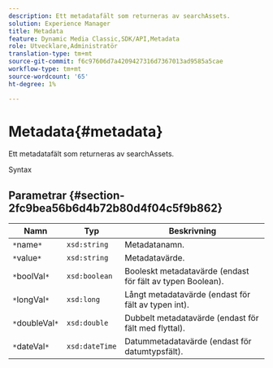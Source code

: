 ```yaml
---
description: Ett metadatafält som returneras av searchAssets.
solution: Experience Manager
title: Metadata
feature: Dynamic Media Classic,SDK/API,Metadata
role: Utvecklare,Administratör
translation-type: tm+mt
source-git-commit: f6c97606d7a4209427316d7367013ad9585a5cae
workflow-type: tm+mt
source-wordcount: '65'
ht-degree: 1%

---
```



# Metadata{#metadata}

Ett metadatafält som returneras av searchAssets.

Syntax

## Parametrar {#section-2fc9bea56b6d4b72b80d4f04c5f9b862}

| Namn | Typ | Beskrivning |
|---|---|---|
| `*`name`*` | `xsd:string` | Metadatanamn. |
| `*`value`*` | `xsd:string` | Metadatavärde. |
| `*`boolVal`*` | `xsd:boolean` | Booleskt metadatavärde (endast för fält av typen Boolean). |
| `*`longVal`*` | `xsd:long` | Långt metadatavärde (endast för fält av typen int). |
| `*`doubleVal`*` | `xsd:double` | Dubbelt metadatavärde (endast för fält med flyttal). |
| `*`dateVal`*` | `xsd:dateTime` | Datummetadatavärde (endast för datumtypsfält). |

